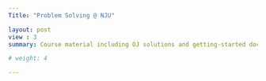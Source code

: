 ```yaml
---
Title: "Problem Solving @ NJU"

layout: post
view : 3
summary: Course material including OJ solutions and getting-started docs, in Chinese. 

# weight: 4

---
```

